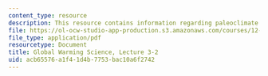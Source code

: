 ```yaml
---
content_type: resource
description: This resource contains information regarding paleoclimate 2.
file: https://ol-ocw-studio-app-production.s3.amazonaws.com/courses/12-340-global-warming-science-spring-2012/acb65576a1f41d4b7753bac10a6f2742_MIT12_340S12_lec3-2.pdf
file_type: application/pdf
resourcetype: Document
title: Global Warming Science, Lecture 3-2
uid: acb65576-a1f4-1d4b-7753-bac10a6f2742
---
```

